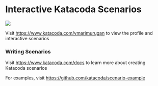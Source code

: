# Interactive Katacoda Scenarios

[![](http://shields.katacoda.com/katacoda/vmarimurugan/count.svg)](https://www.katacoda.com/vmarimurugan "Get your profile on Katacoda.com")

Visit https://www.katacoda.com/vmarimurugan to view the profile and interactive scenarios

### Writing Scenarios
Visit https://www.katacoda.com/docs to learn more about creating Katacoda scenarios

For examples, visit https://github.com/katacoda/scenario-example
